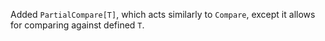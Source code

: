 Added `PartialCompare[T]`, which acts similarly to `Compare`,
except it allows for comparing against defined `T`.
